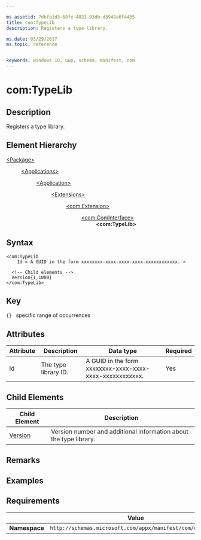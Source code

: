 ```yaml
---

ms.assetid: 7dbfa1d3-68fe-4021-93db-d8948a6f4435
title: com:TypeLib
description: Registers a type library.

ms.date: 03/29/2017
ms.topic: reference


keywords: windows 10, uwp, schema, manifest, com
---
```



# com:TypeLib 

## Description
Registers a type library.

## Element Hierarchy
<dl>
<dt><a href="element-package.md">&lt;Package&gt;</a></dt>
<dd>
<dl>
<dt><a href="element-applications.md">&lt;Applications&gt;</a></dt>
<dd>
<dl>
<dt><a href="element-application.md">&lt;Application&gt;</a></dt>
<dd>
<dl>
<dt><a href="element-1-extensions.md">&lt;Extensions&gt;</a></dt>
<dd>
<dl>
<dt><a href="element-com-extension.md">&lt;com:Extension&gt;</a></dt>
<dd>
<dl>
<dt><a href="element-com-cominterface.md">&lt;com:ComInterface&gt;</a></dt>
<dd><b>&lt;com:TypeLib&gt;</b></dd>
</dl>
</dd>
</dl>
</dd>
</dl>
</dd>
</dl>
</dd>
</dl>
</dd>
</dl>

## Syntax
```syntax
<com:TypeLib
    Id = A GUID in the form xxxxxxxx-xxxx-xxxx-xxxx-xxxxxxxxxxxx. >

  <!-- Child elements -->
  Version{1,1000}  
</com:TypeLib>
```

## Key
`{}`   specific range of occurrences 

## Attributes

| Attribute | Description | Data type | Required |
|-----------|-------------|-----------|----------|
| Id      | The type library ID. | A GUID in the form xxxxxxxx-xxxx-xxxx-xxxx-xxxxxxxxxxxx. | Yes |

## Child Elements
 
| Child Element | Description |
|---------------|-------------|
| [Version](element-com-version.md) | Version number and additional information about the type library. |


## Remarks

## Examples

## Requirements
|               |     Value                                                        |
|---------------|-------------------------------------------------------------|
| **Namespace** | `http://schemas.microsoft.com/appx/manifest/com/windows10` |